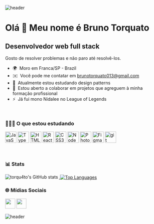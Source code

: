 ![header](https://capsule-render.vercel.app/api?type=waving&color=100:000328,28:00458E&height=150&section=header)



Olá 👋 Meu nome é Bruno Torquato
======================================================================================================================================

Desenvolvedor web full stack
--------------------------

Gosto de resolver problemas e não paro até resolvê-los.

* 🌍  Moro em Franca/SP - Brazil
* ✉️  Você pode me contatar em [brunotorquato013@gmail.com](mailto:brunotorquato013@gmail.com)
* 🧠  Atualmente estou estudando design patterns
* 🤝  Estou aberto a colaborar em projetos que agreguem à minha formação profissional
* ⚡  Já fui mono Nidalee no League of Legends

<br>


### 🧑🏽‍💻 O que estou estudando


<p align="left">
<a href="https://developer.mozilla.org/en-US/docs/Web/JavaScript" target="_blank" rel="noreferrer"><img src="https://raw.githubusercontent.com/danielcranney/readme-generator/main/public/icons/skills/javascript-colored.svg" width="36" height="36" alt="JavaScript" /></a>
<a href="https://www.typescriptlang.org/" target="_blank" rel="noreferrer"><img src="https://raw.githubusercontent.com/danielcranney/readme-generator/main/public/icons/skills/typescript-colored.svg" width="36" height="36" alt="TypeScript" /></a>
<a href="https://developer.mozilla.org/en-US/docs/Glossary/HTML5" target="_blank" rel="noreferrer"><img src="https://raw.githubusercontent.com/danielcranney/readme-generator/main/public/icons/skills/html5-colored.svg" width="36" height="36" alt="HTML5" /></a>
<a href="https://reactjs.org/" target="_blank" rel="noreferrer"><img src="https://raw.githubusercontent.com/danielcranney/readme-generator/main/public/icons/skills/react-colored.svg" width="36" height="36" alt="React" /></a>
<a href="https://www.w3.org/TR/CSS/#css" target="_blank" rel="noreferrer"><img src="https://raw.githubusercontent.com/danielcranney/readme-generator/main/public/icons/skills/css3-colored.svg" width="36" height="36" alt="CSS3" /></a>
<a href="https://nodejs.org/en/" target="_blank" rel="noreferrer"><img src="https://raw.githubusercontent.com/danielcranney/readme-generator/main/public/icons/skills/nodejs-colored.svg" width="36" height="36" alt="NodeJS" /></a>
<a href="https://www.adobe.com/uk/products/photoshop.html" target="_blank" rel="noreferrer"><img src="https://raw.githubusercontent.com/danielcranney/readme-generator/main/public/icons/skills/photoshop-colored-dark.svg" width="36" height="36" alt="Photoshop" /></a>
<a href="https://www.figma.com/" target="_blank" rel="noreferrer"><img src="https://raw.githubusercontent.com/danielcranney/readme-generator/main/public/icons/skills/figma-colored.svg" width="36" height="36" alt="Figma" /></a>
<a href="https://git-scm.com/" target="_blank" rel="noreferrer"> <img src="https://www.vectorlogo.zone/logos/git-scm/git-scm-icon.svg" alt="git" width="36" height="36"/> </a>
</p>


<br>

### 📊 Stats

<a href="http://www.github.com/torqu4to"><img align="left" src="https://github-readme-stats.vercel.app/api?username=torqu4to&custom_title=torqu4to's&nbsp;Github&nbsp;Stats&show_icons=true&count_private=true&title_color=006EE4&text_bold=false&text_color=ffffff&icon_color=006EE4&bg_color=0d1117&hide_border=true&show_icons=true" alt="torqu4to's GitHub stats" /></a>

<a href="https://github.com/torqu4to" >&nbsp;<img align="center" src="https://github-readme-stats.vercel.app/api/top-langs/?username=torqu4to&langs_count=10&title_color=006EE4&text_color=ffffff&icon_color=0891b2&bg_color=0d1117&hide_border=true&locale=en&custom_title=Most%20%Used" alt="Top Languages" /></a>



### 🌐 Mídias Sociais

<p align="left"<a href="https://www.github.com/torqu4to" target="_blank" rel="noreferrer"><img src="https://raw.githubusercontent.com/danielcranney/readme-generator/main/public/icons/socials/github-dark.svg" width="32" height="32" /></a> <a href="https://www.linkedin.com/in/torqu4to" target="_blank" rel="noreferrer"><img src="https://raw.githubusercontent.com/danielcranney/readme-generator/main/public/icons/socials/linkedin.svg" width="32" height="32" /></a></p>



![header](https://capsule-render.vercel.app/api?type=waving&color=100:000328,28:00458E&height=100&section=footer)
